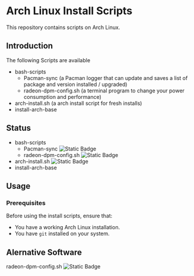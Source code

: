 # Arch Linux Install Scripts

This repository contains scripts on Arch Linux.

## Introduction
The following Scripts are available
- bash-scripts
  -  Pacman-sync (a Pacman logger that can update and saves a list of package and version installed / upgraded)
  -  radeon-dpm-config.sh (a terminal program to change your power consumption and performance)
- arch-install.sh (a arch install script for fresh installs)
- install-arch-base

## Status
- bash-scripts
  -  Pacman-sync ![Static Badge](https://img.shields.io/badge/Status-Works-green)
  -  radeon-dpm-config.sh ![Static Badge](https://img.shields.io/badge/Status-Depricated--does_not_work_on_new_linux_version-red)
- arch-install.sh ![Static Badge](https://img.shields.io/badge/Status-WIP-yellow)
- install-arch-base

## Usage

### Prerequisites

Before using the install scripts, ensure that:

- You have a working Arch Linux installation.
- You have `git` installed on your system.

## Alernative Software
radeon-dpm-config.sh
![Static Badge](https://img.shields.io/badge/Alternative-RadeonProfile-green?link=%20https%3A%2F%2Fgithub.com%2Fmarazmista%2Fradeon-profile)
